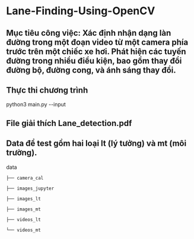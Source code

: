 # Lane-Finding-Using-OpenCV
## Mục tiêu công việc: Xác định nhận dạng làn đường trong một đoạn video từ một camera phía trước trên một chiếc xe hơi. Phát hiện các tuyến đường trong nhiều điều kiện, bao gồm thay đổi đường bộ, đường cong, và ánh sáng thay đổi.
## Thực thi chương trình

python3 main.py --input <duong-dan-video>

## File giải thích Lane_detection.pdf
## Data để test gồm hai loại lt (lý tưởng) và mt (môi trường). 
  
data

	├── camera_cal
	
	├── images_jupyter
	
	├── images_lt 
	
	├── images_mt
	
	├── videos_lt
	
	└── videos_mt

